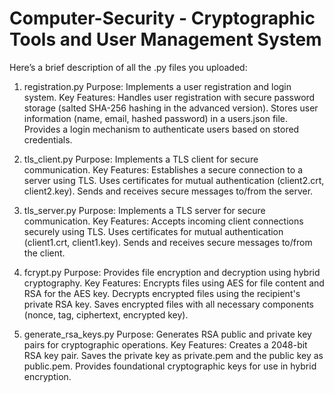 # Computer-Security - Cryptographic Tools and User Management System

Here’s a brief description of all the .py files you uploaded:

1. registration.py
Purpose: Implements a user registration and login system.
Key Features:
Handles user registration with secure password storage (salted SHA-256 hashing in the advanced version).
Stores user information (name, email, hashed password) in a users.json file.
Provides a login mechanism to authenticate users based on stored credentials.

2. tls_client.py
Purpose: Implements a TLS client for secure communication.
Key Features:
Establishes a secure connection to a server using TLS.
Uses certificates for mutual authentication (client2.crt, client2.key).
Sends and receives secure messages to/from the server.

3. tls_server.py
Purpose: Implements a TLS server for secure communication.
Key Features:
Accepts incoming client connections securely using TLS.
Uses certificates for mutual authentication (client1.crt, client1.key).
Sends and receives secure messages to/from the client.

4. fcrypt.py
Purpose: Provides file encryption and decryption using hybrid cryptography.
Key Features:
Encrypts files using AES for file content and RSA for the AES key.
Decrypts encrypted files using the recipient's private RSA key.
Saves encrypted files with all necessary components (nonce, tag, ciphertext, encrypted key).

5. generate_rsa_keys.py
Purpose: Generates RSA public and private key pairs for cryptographic operations.
Key Features:
Creates a 2048-bit RSA key pair.
Saves the private key as private.pem and the public key as public.pem.
Provides foundational cryptographic keys for use in hybrid encryption.
